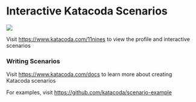 # Interactive Katacoda Scenarios

[![](http://shields.katacoda.com/katacoda/11nines/count.svg)](https://www.katacoda.com/11nines "Get your profile on Katacoda.com")

Visit https://www.katacoda.com/11nines to view the profile and interactive scenarios

### Writing Scenarios
Visit https://www.katacoda.com/docs to learn more about creating Katacoda scenarios

For examples, visit https://github.com/katacoda/scenario-example
